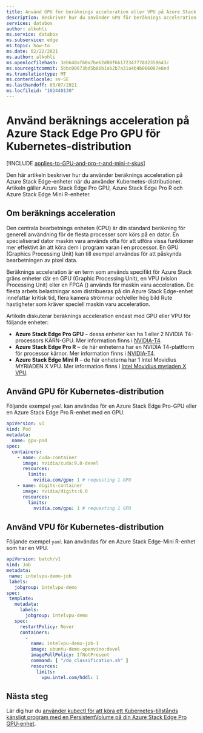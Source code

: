 ```yaml
---
title: Använd GPU för beräknings acceleration eller VPU på Azure Stack gräns enheter för Kubernetes-distributioner | Microsoft Docs
description: Beskriver hur du använder GPU för beräknings acceleration eller VPU på din Azure Stack Edge Pro GPU, Azure Stack Edge Pro R eller Azure Stack Edge mini RI för Kubernetes-distributioner.
services: databox
author: alkohli
ms.service: databox
ms.subservice: edge
ms.topic: how-to
ms.date: 02/22/2021
ms.author: alkohli
ms.openlocfilehash: 3eb648af60a7be62d08f6b172347778d2358643c
ms.sourcegitcommit: 5bbc00673bd5b86b1ab2b7a31a4b4b066087e8ed
ms.translationtype: MT
ms.contentlocale: sv-SE
ms.lasthandoff: 03/07/2021
ms.locfileid: "102440130"
---
```

# <a name="use-compute-acceleration-on-azure-stack-edge-pro-gpu-for-kubernetes-deployment"></a>Använd beräknings acceleration på Azure Stack Edge Pro GPU för Kubernetes-distribution

[!INCLUDE [applies-to-GPU-and-pro-r-and-mini-r-skus](../../includes/azure-stack-edge-applies-to-gpu-pro-r-mini-r-sku.md)]

Den här artikeln beskriver hur du använder beräknings acceleration på Azure Stack Edge-enheter när du använder Kubernetes-distributioner. Artikeln gäller Azure Stack Edge Pro GPU, Azure Stack Edge Pro R och Azure Stack Edge Mini R-enheter.


## <a name="about-compute-acceleration"></a>Om beräknings acceleration 

Den centrala bearbetnings enheten (CPU) är din standard beräkning för generell användning för de flesta processer som körs på en dator. En specialiserad dator maskin vara används ofta för att utföra vissa funktioner mer effektivt än att köra dem i program varan i en processor. En GPU (Graphics Processing Unit) kan till exempel användas för att påskynda bearbetningen av pixel data.  

Beräknings acceleration är en term som används specifikt för Azure Stack gräns enheter där en GPU (Graphic Processing Unit), en VPU (vision Processing Unit) eller en FPGA () används för maskin varu acceleration. De flesta arbets belastningar som distribueras på din Azure Stack Edge-enhet innefattar kritisk tid, flera kamera strömmar och/eller hög bild Rute hastigheter som kräver speciell maskin varu acceleration.

Artikeln diskuterar beräknings acceleration endast med GPU eller VPU för följande enheter:

- **Azure Stack Edge Pro GPU** – dessa enheter kan ha 1 eller 2 NVIDIA T4-processors KÄRN-GPU. Mer information finns i [NVIDIA-T4](https://www.nvidia.com/en-us/data-center/tesla-t4/).
- **Azure Stack Edge Pro R** – de här enheterna har en NVIDIA T4-plattform för processor kärnor. Mer information finns i [NVIDIA-T4](https://www.nvidia.com/en-us/data-center/tesla-t4/).
- **Azure Stack Edge Mini R** – de här enheterna har 1 Intel Movidius MYRIADEN X VPU. Mer information finns i [Intel Movidius myriaden X VPU](https://www.movidius.com/MyriadX).


## <a name="use-gpu-for-kubernetes-deployment"></a>Använd GPU för Kubernetes-distribution

Följande exempel `yaml` kan användas för en Azure Stack Edge Pro-GPU eller en Azure Stack Edge Pro R-enhet med en GPU.

<!--In a production scenario, Pods are not used directly and these are wrapped around higher level constructs like Deployment, ReplicaSet which maintain the desired state in case of pod restarts, failures.-->

```yml
apiVersion: v1
kind: Pod
metadata:
  name: gpu-pod
spec:
  containers:
    - name: cuda-container
      image: nvidia/cuda:9.0-devel
      resources:
        limits:
          nvidia.com/gpu: 1 # requesting 1 GPU
    - name: digits-container
      image: nvidia/digits:6.0
      resources:
        limits:
          nvidia.com/gpu: 1 # requesting 1 GPU
```


## <a name="use-vpu-for-kubernetes-deployment"></a>Använd VPU för Kubernetes-distribution

Följande exempel `yaml` kan användas för en Azure Stack Edge-Mini R-enhet som har en VPU.

```yml
apiVersion: batch/v1
kind: Job
metadata:
 name: intelvpu-demo-job
 labels:
   jobgroup: intelvpu-demo
spec:
 template:
   metadata:
     labels:
       jobgroup: intelvpu-demo
   spec:
     restartPolicy: Never
     containers:
       -
         name: intelvpu-demo-job-1
         image: ubuntu-demo-openvino:devel
         imagePullPolicy: IfNotPresent
         command: [ "/do_classification.sh" ]
         resources:
           limits:
             vpu.intel.com/hddl: 1
```


## <a name="next-steps"></a>Nästa steg

Lär dig hur du [använder kubectl för att köra ett Kubernetes-tillstånds känsligt program med en PersistentVolume på din Azure Stack Edge Pro GPU-enhet](azure-stack-edge-gpu-deploy-stateful-application-static-provision-kubernetes.md).
